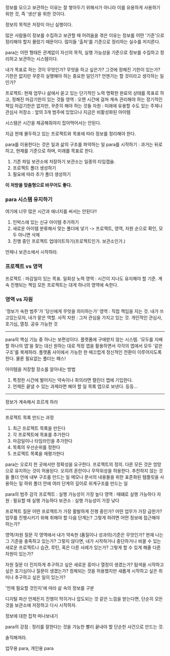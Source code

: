 정보를 모으고 보관하는 이유는 잘 쌓아두기 위해서가 아니라 이를 유용하게 사용하기 위한 것, 즉 '생산'을 위한 것이다.

정보의 목적은 저장이 아닌 실행이다.

많은 사람들이 정보를 수집하고 보관할 때 어려움을 겪은 이유는 정보를 어떤 '기준'으로 정리해야 할지 몰랐기 때문이다. 많이들 '출처'를 기준으로 정리하는 실수를 저지른다.

para는 어떤 형태든 관계없이 자신의 목적, 실행 가능성을 기준으로 정보를 수집하고 정리하고 보관하는 시스템이다.

내가 목표로 하는 것이 무엇인가?
무엇을 하고 싶은가?
그것에 정해진 기한이 있는가?
기한은 없지만 꾸준히 실행해야 하는 중요한 일인가?
언젠가는 할 것이라고 생각하는 일인가?

프로젝트: 현재 업무나 삶에서 쏟고 있는 단기적인 노력
명확한 완료의 상태를 목표로 하고, 정해진 마감기한이 있는 것들
영역 : 오랜 시간에 걸쳐 계속 관리해야 하는 장기적인 책임
마감기한은 없지만, 꾸준히 해야 하는 것들
자원 : 미래에 유용할 수도 있는 주제나 관심사
저장소 : 앞의 3개 범주에 있었으나 지금은 비활성화된 아이템

시스템은 시간을 제공해줘야지 잡아먹어서는 안된다.

지금 현재 몰두하고 있는 프로젝트와 목표에 따라 정보를 정리해야 한다.

para를 이용한다는 것은 일과 삶의 구조를 파악하는 일
para를 시작하기 : 과거는 뒤로 하고, 현재를 기준으로 하며, 미래를 목표로 한다.

1. 기존 파일 보관소에 저장하기
보관소는 일종의 타임캡슐.
2. 프로젝트 폴더 생성하기
3. 필요에 따라 추가 폴더 생성하기

**이 처방을 맞춤형으로 바꾸어도 좋다.**

### para 시스템 유지하기
여기에 너무 많은 시간과 에너지를 써서는 안된다!!
1. 인박스에 있는 신규 아이템 추가하기
2. 새로운 아이템 분류해서 맞는 폴더에 넣기 -> 프로젝트, 영역, 자원 순으로 확인, 모두 아니면 삭제
3. 진행 중인 프로젝트 업데이트하기(프로젝트인가. 보관소인가.)

언제나 보관소에서 시작하라.

### 프로젝트 vs 영역
프로젝트 : 마감일이 있는 목표. 일회성 노력
영역 : 시간이 지나도 유지해야 할 기준. 계속 진행되는 책임
모든 프로젝트는 대게 하나의 영역에 속한다.

### 영역 vs 자원
'정보가 속한 범주'가 '당신에게 무엇을 의미하는가'
영역 : 직접 책임을 지는 것. 내가 쓰고있는모자, 내가 맡은 역할.  사적
자원 : 그저 관심을 가지고 있는 것. 개인적인 관심사, 호기심, 열정. 공유 가능한 것

---
para의 핵심 기능 중 하나는 보편성이다. 플랫폼에 구애받지 않는 시스템.
'모두를 지배할 하나의 앱'을 찾는 대신 원하는 대로 적정 앱을 활용하면서 각각의 앱에서 모두 '같은 구조'를 복제하라. 플랫폼 사이에서 가능한 한 매끄럽게 정신적인 전환이 이루어지도록 한다. 물론 필요없는 폴더는 패스!

아이템을 저장할 장소를 알아내는 방법
1. 특정한 시간에 벌어지는 약속이나 회의라면 캘린더 앱에 기입한다.
2. 언제든 끝낼 수 있는 과제라면 해야 할 일 목록 앱으로 보낸다.
등등...

---
정보가 계속해서 흐르게 하라

---
프로젝트 목록 만드는 과정
1. 최근 프로젝트 목록을 만든다
2. 각 프로젝트에 목표를 추가한다
3. 마감일이나 타임라인을 추가한다
4. 목록의 우선순위를 정한다
5. 프로젝트 목록을 재평가한다

para는 오로지 한 곳에서만 정확성을 요구한다. 프로젝트의 정의. 다른 모든 것은 엉망으로 유지하는 것이 허용된다.
오히려 혼란이나 무작위성을 허용한다.
추천하지 않는 것들
폴더 안에 내부 구조를 만드는 일
메모나 문서의 내용물을 위한 표준화된 템플릿을 사용하는 일
하위 폴더 안에 여러 단계의 깊이로 위계구조를 만드는 일

para의 범주 감각
프로젝트 : 실행 가능성이 가장 높다
영역 : 때떄로 실행 가능하다
자원 : 필요할 때 실행 가능하다
보관소 : 실행 가능성이 가장 낮다

프로젝트 질문
어떤 프로젝트가 가장 활발하게 진행 중인가?
어떤 업무가 가장 급한가?
업무를 진행시키기 위해 취해야 할 다음 단계는?
그렇게 하려면 어떤 정보에 접근해야 하는가?

영역/자원 질문
각 영역에서 내가 약속한 (품질이나 성과의)기준은 무엇인가?
현재 나는 그 기준을 충족하고 있는가?
그렇지 않다면, 내가 시작하거나 중단하거나 바꿀 수 있는 새로운 프로젝트나 습관, 루틴, 혹은 다른 사례가 있는가?
그렇게 할 수 있게 해줄 다른 자원이 있는가?

자원 질문
더 진지하게 추구하고 싶은 새로운 흥미나 열정이 생겼는가?
탐색을 시작하고 싶은 호기심이나 질문이 생겼는가?
정체되는 것을 허용했지만 새롭게 시작하고 싶은 취미나 추구하고 싶은 일이 있는가?

'언제 필요할 것인지'에 따라 삶 속의 정보를 구분

디지털 파산
언제든지 진행이 막히거나 압도되는 것 같은 느낌을 받는다면, 단순히 모든 것을 보관소에 저장하고 다시 시작하자.

정보에 대한 집착 떠나보내기

para의 강점 : 정리를 잘한다는 것을 가능한 빨리 끝내야 할 단순한 사건으로 만드는 것.

솔직해져라.

업무용 para, 개인용 para